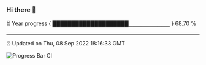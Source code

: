 ### Hi there 👋

⏳ Year progress { ████████████████████▁▁▁▁▁▁▁▁▁▁ } 68.70 %

---

⏰ Updated on Thu, 08 Sep 2022 18:16:33 GMT

![Progress Bar CI](https://github.com/liununu/liununu/workflows/Progress%20Bar%20CI/badge.svg)
